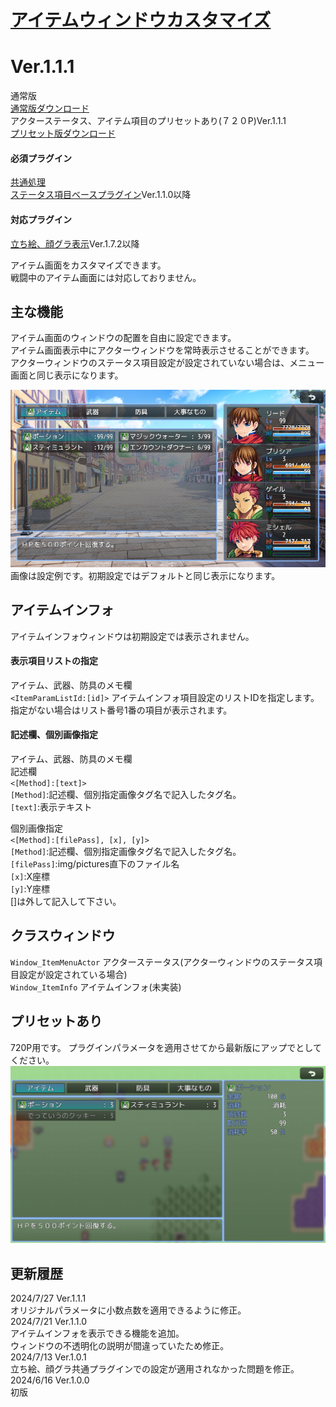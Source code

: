# [アイテムウィンドウカスタマイズ](https://raw.githubusercontent.com/nuun888/MZ/master/NUUN_ItemWindowEx.js)
# Ver.1.1.1
通常版  
[通常版ダウンロード](https://raw.githubusercontent.com/nuun888/MZ/master/NUUN_ItemWindowEx.js)  
アクターステータス、アイテム項目のプリセットあり(７２０P)Ver.1.1.1  
[プリセット版ダウンロード](https://raw.githubusercontent.com/nuun888/MZ/master/pre/NUUN_ItemWindowEx.js)  
#### 必須プラグイン
[共通処理](https://github.com/nuun888/MZ/blob/master/README/Base.md)  
[ステータス項目ベースプラグイン](https://github.com/nuun888/MZ/blob/master/README/NUUN_MenuParamListBase.md)Ver.1.1.0以降  
#### 対応プラグイン
[立ち絵、顔グラ表示](https://github.com/nuun888/MZ/blob/master/README/ActorPicture.md)Ver.1.7.2以降  

アイテム画面をカスタマイズできます。  
戦闘中のアイテム画面には対応しておりません。 

## 主な機能
アイテム画面のウィンドウの配置を自由に設定できます。  
アイテム画面表示中にアクターウィンドウを常時表示させることができます。  
アクターウィンドウのステータス項目設定が設定されていない場合は、メニュー画面と同じ表示になります。  

![画像](img/ItemWindowEx1.png)  
画像は設定例です。初期設定ではデフォルトと同じ表示になります。  

## アイテムインフォ
アイテムインフォウィンドウは初期設定では表示されません。  
#### 表示項目リストの指定
アイテム、武器、防具のメモ欄  
`<ItemParamListId:[id]>` アイテムインフォ項目設定のリストIDを指定します。指定がない場合はリスト番号1番の項目が表示されます。  

#### 記述欄、個別画像指定
アイテム、武器、防具のメモ欄  
記述欄  
`<[Method]:[text]>`  
`[Method]`:記述欄、個別指定画像タグ名で記入したタグ名。  
`[text]`:表示テキスト  

個別画像指定  
`<[Method]:[filePass], [x], [y]>`  
`[Method]`:記述欄、個別指定画像タグ名で記入したタグ名。  
`[filePass]`:img/pictures直下のファイル名  
`[x]`:X座標  
`[y]`:Y座標  
[]は外して記入して下さい。  

## クラスウィンドウ
`Window_ItemMenuActor` アクターステータス(アクターウィンドウのステータス項目設定が設定されている場合)  
`Window_ItemInfo` アイテムインフォ(未実装)  

## プリセットあり
720P用です。
プラグインパラメータを適用させてから最新版にアップでとしてください。  
![画像](img/ItemWindowEx_pre.png)  

## 更新履歴
2024/7/27 Ver.1.1.1  
オリジナルパラメータに小数点数を適用できるように修正。  
2024/7/21 Ver.1.1.0  
アイテムインフォを表示できる機能を追加。  
ウィンドウの不透明化の説明が間違っていたため修正。  
2024/7/13 Ver.1.0.1  
立ち絵、顔グラ共通プラグインでの設定が適用されなかった問題を修正。  
2024/6/16 Ver.1.0.0    
初版  
